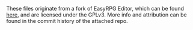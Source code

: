 These files originate from a fork of EasyRPG Editor, which can be found [here](https://github.com/lumiscosity/Editor), and are licensed under the GPLv3. More info and attribution can be found in the commit history of the attached repo.

